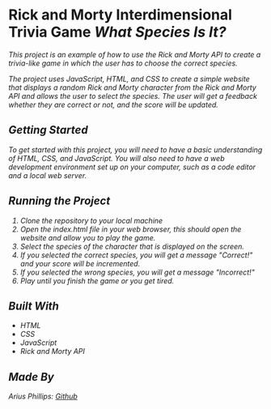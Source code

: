 
# Rick and Morty Interdimensional Trivia Game <em>What Species Is It?<em>

This project is an example of how to use the Rick and Morty API to create a trivia-like game in which the user has to choose the correct species.

The project uses JavaScript, HTML, and CSS to create a simple website that displays a random Rick and Morty character from the Rick and Morty API and allows the user to select the species. The user will get a feedback whether they are correct or not, and the score will be updated.

## Getting Started

To get started with this project, you will need to have a basic understanding of HTML, CSS, and JavaScript. You will also need to have a web development environment set up on your computer, such as a code editor and a local web server.

## Running the Project

1. Clone the repository to your local machine
2. Open the index.html file in your web browser, this should open the website and allow you to play the game.
3. Select the species of the character that is displayed on the screen.
4. If you selected the correct species, you will get a message "Correct!" and your score will be incremented.
5. If you selected the wrong species, you will get a message "Incorrect!"
6. Play until you finish the game or you get tired.

## Built With

- HTML
- CSS
- JavaScript
- Rick and Morty API

## Made By
Arius Phillips: [Github](https://github.com/Ari-So-Irie)

